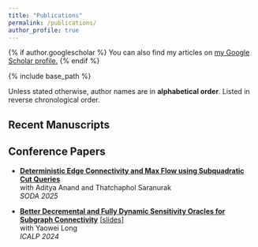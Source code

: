 ```yaml
---
title: "Publications"
permalink: /publications/
author_profile: true
---
```


{% if author.googlescholar %}
  You can also find my articles on <u><a href="{{author.googlescholar}}">my Google Scholar profile</a>.</u>
{% endif %}

{% include base_path %}


Unless stated otherwise, author names are in **alphabetical order**. Listed in reverse chronological order.

## Recent Manuscripts


  
## Conference Papers

- **[Deterministic Edge Connectivity and Max Flow using Subquadratic Cut Queries](https://arxiv.org/abs/2410.18704)**<br>
  with Aditya Anand and Thatchaphol Saranurak <br>
  *SODA 2025*

- **[Better Decremental and Fully Dynamic Sensitivity Oracles for Subgraph Connectivity](https://arxiv.org/abs/2402.09150)**  \[[slides](/files/ICALP2024.A14.2.pdf)\]<br>
  with Yaowei Long <br>
  *ICALP 2024*  
  
